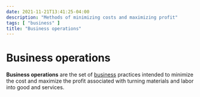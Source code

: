 ```yaml
---
date: 2021-11-21T13:41:25-04:00
description: "Methods of minimizing costs and maximizing profit"
tags: [ "business" ]
title: "Business operations"
---
```


# Business operations

**Business operations** are the set of [business](business.md) practices intended to minimize the cost and maximize the profit associated with turning materials and labor into good and services.
